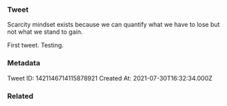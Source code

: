 ### Tweet
Scarcity mindset exists because we can quantify what we have to lose but not what we stand to gain. 

First tweet. Testing.

### Metadata
Tweet ID: 1421146714115878921
Created At: 2021-07-30T16:32:34.000Z

### Related

